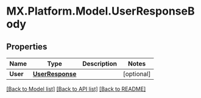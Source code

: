 # MX.Platform.Model.UserResponseBody

## Properties

Name | Type | Description | Notes
------------ | ------------- | ------------- | -------------
**User** | [**UserResponse**](UserResponse.md) |  | [optional] 

[[Back to Model list]](../README.md#documentation-for-models) [[Back to API list]](../README.md#documentation-for-api-endpoints) [[Back to README]](../README.md)

